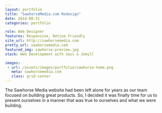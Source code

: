 ```yaml
---
layout: portfolio
title: "SawhorseMedia.com Redesign"
date: 2014-08-31
categories: portfolio

role: Web Designer
features: Responsive, Retina Friendly
site_url: http://sawhorsemedia.com
pretty_url: sawhorsemedia.com
featured_img: sawhorse-preview.jpg
stack: Web Development with Sass & Jekyll

images:
 - url: /assets/images/portfolio/sawhorse-home.png
   meta: sawhorsemedia.com
   class: grid-center
---
```


The Sawhorse Media website had been left alone for years as
our team focused on building great products. So, I decided it
was finally time for us to present ourselves in a manner that
was true to ourselves and what we were building.
